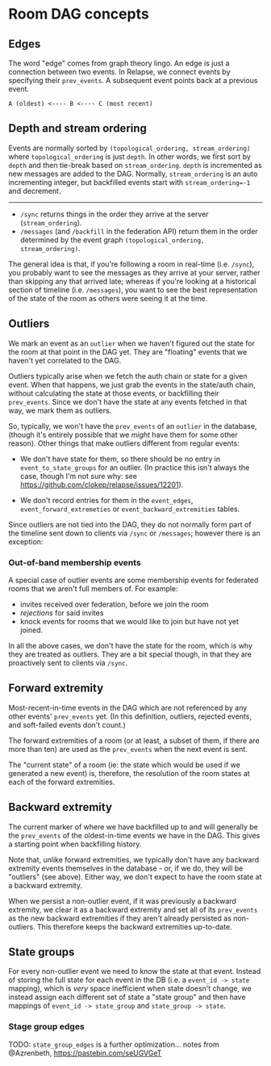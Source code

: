 # Room DAG concepts

## Edges

The word "edge" comes from graph theory lingo. An edge is just a connection
between two events. In Relapse, we connect events by specifying their
`prev_events`. A subsequent event points back at a previous event.

```
A (oldest) <---- B <---- C (most recent)
```


## Depth and stream ordering

Events are normally sorted by `(topological_ordering, stream_ordering)` where
`topological_ordering` is just `depth`. In other words, we first sort by `depth`
and then tie-break based on `stream_ordering`. `depth` is incremented as new
messages are added to the DAG. Normally, `stream_ordering` is an auto
incrementing integer, but backfilled events start with `stream_ordering=-1` and decrement.

---

 - `/sync` returns things in the order they arrive at the server (`stream_ordering`).
 - `/messages` (and `/backfill` in the federation API) return them in the order determined by the event graph `(topological_ordering, stream_ordering)`.

The general idea is that, if you're following a room in real-time (i.e.
`/sync`), you probably want to see the messages as they arrive at your server,
rather than skipping any that arrived late; whereas if you're looking at a
historical section of timeline (i.e. `/messages`), you want to see the best
representation of the state of the room as others were seeing it at the time.

## Outliers

We mark an event as an `outlier` when we haven't figured out the state for the
room at that point in the DAG yet. They are "floating" events that we haven't
yet correlated to the DAG.

Outliers typically arise when we fetch the auth chain or state for a given
event. When that happens, we just grab the events in the state/auth chain,
without calculating the state at those events, or backfilling their
`prev_events`. Since we don't have the state at any events fetched in that
way, we mark them as outliers.

So, typically, we won't have the `prev_events` of an `outlier` in the database,
(though it's entirely possible that we *might* have them for some other
reason). Other things that make outliers different from regular events:

 * We don't have state for them, so there should be no entry in
   `event_to_state_groups` for an outlier. (In practice this isn't always
   the case, though I'm not sure why: see https://github.com/clokep/relapse/issues/12201).

 * We don't record entries for them in the `event_edges`,
   `event_forward_extremeties` or `event_backward_extremities` tables.

Since outliers are not tied into the DAG, they do not normally form part of the
timeline sent down to clients via `/sync` or `/messages`; however there is an
exception:

### Out-of-band membership events

A special case of outlier events are some membership events for federated rooms
that we aren't full members of. For example:

 * invites received over federation, before we join the room
 * *rejections* for said invites
 * knock events for rooms that we would like to join but have not yet joined.

In all the above cases, we don't have the state for the room, which is why they
are treated as outliers. They are a bit special though, in that they are
proactively sent to clients via `/sync`.

## Forward extremity

Most-recent-in-time events in the DAG which are not referenced by any other
events' `prev_events` yet. (In this definition, outliers, rejected events, and
soft-failed events don't count.)

The forward extremities of a room (or at least, a subset of them, if there are
more than ten) are used as the `prev_events` when the next event is sent.

The "current state" of a room (ie: the state which would be used if we
generated a new event) is, therefore, the resolution of the room states
at each of the forward extremities.

## Backward extremity

The current marker of where we have backfilled up to and will generally be the
`prev_events` of the oldest-in-time events we have in the DAG. This gives a starting point when
backfilling history.

Note that, unlike forward extremities, we typically don't have any backward
extremity events themselves in the database - or, if we do, they will be "outliers" (see
above). Either way, we don't expect to have the room state at a backward extremity.

When we persist a non-outlier event, if it was previously a backward extremity,
we clear it as a backward extremity and set all of its `prev_events` as the new
backward extremities if they aren't already persisted as non-outliers. This
therefore keeps the backward extremities up-to-date.

## State groups

For every non-outlier event we need to know the state at that event. Instead of
storing the full state for each event in the DB (i.e. a `event_id -> state`
mapping), which is *very* space inefficient when state doesn't change, we
instead assign each different set of state a "state group" and then have
mappings of `event_id -> state_group` and `state_group -> state`.


### Stage group edges

TODO: `state_group_edges` is a further optimization...
      notes from @Azrenbeth, https://pastebin.com/seUGVGeT
